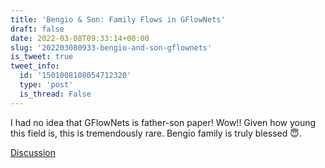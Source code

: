 ```yaml
---
title: 'Bengio & Son: Family Flows in GFlowNets'
draft: false
date: 2022-03-08T09:33:14+00:00
slug: '202203080933-bengio-and-son-gflownets'
is_tweet: true
tweet_info:
  id: '1501008108054712320'
  type: 'post'
  is_thread: False
---
```




I had no idea that GFlowNets is father-son paper! Wow!! Given how young this field is, this is tremendously rare. Bengio family is truly blessed 😇.

[Discussion](https://x.com/sytelus/status/1501008108054712320)
